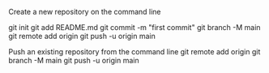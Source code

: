 Create a new repository on the command line

git init
git add README.md
git commit -m "first commit"
git branch -M main
git remote add origin <URL>
git push -u origin main
  
Push an existing repository from the command line
git remote add origin <URL>
git branch -M main
git push -u origin main

